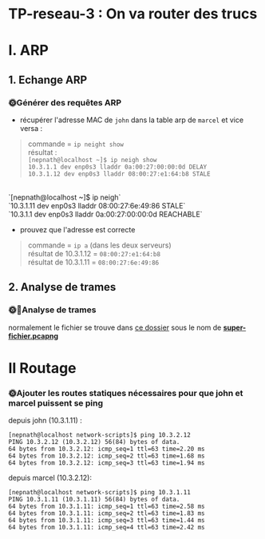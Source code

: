 # TP-reseau-3 : On va router des trucs

# I. ARP
## 1. Echange ARP
### 🌞Générer des requêtes ARP
* récupérer l'adresse MAC de `john` dans la table arp de `marcel` et vice versa : 
> commande = `ip neight show` <br>
résultat : <br>`[nepnath@localhost ~]$ ip neigh show` <br>
`10.3.1.1 dev enp0s3 lladdr 0a:00:27:00:00:0d DELAY` <br>
`10.3.1.12 dev enp0s3 lladdr 08:00:27:e1:64:b8 STALE`<br>
<br>
`[nepnath@localhost ~]$ ip neigh` <br>
`10.3.1.11 dev enp0s3 lladdr 08:00:27:6e:49:86 STALE` <br>
`10.3.1.1 dev enp0s3 lladdr 0a:00:27:00:00:0d REACHABLE` <br>

* prouvez que l'adresse est correcte 

> commande = `ip a` (dans les deux serveurs) <br>
résultat de 10.3.1.12 = `08:00:27:e1:64:b8` <br>
résultat de 10.3.1.11 = `08:00:27:6e:49:86` <br>
    
## 2. Analyse de trames


### 🌞🦈Analyse de trames
normalement le fichier se trouve dans [ce dossier](!https://github.com/NepNath/TP-reseau-1/tree/main/TP%203/External%20files) sous le nom de <ins>**super-fichier.pcapng**</ins> <br>

# II Routage 

### 🌞Ajouter les routes statiques nécessaires pour que john et marcel puissent se ping
depuis john (10.3.1.11) : 

`[nepnath@localhost network-scripts]$ ping 10.3.2.12`<br>
`PING 10.3.2.12 (10.3.2.12) 56(84) bytes of data.`<br>
`64 bytes from 10.3.2.12: icmp_seq=1 ttl=63 time=2.20 ms`<br>
`64 bytes from 10.3.2.12: icmp_seq=2 ttl=63 time=1.68 ms`<br>
`64 bytes from 10.3.2.12: icmp_seq=3 ttl=63 time=1.94 ms`<br>

depuis marcel (10.3.2.12): 

`[nepnath@localhost network-scripts]$ ping 10.3.1.11`<br>
`PING 10.3.1.11 (10.3.1.11) 56(84) bytes of data.`<br>
`64 bytes from 10.3.1.11: icmp_seq=1 ttl=63 time=2.58 ms`<br>
`64 bytes from 10.3.1.11: icmp_seq=2 ttl=63 time=1.83 ms`<br>
`64 bytes from 10.3.1.11: icmp_seq=3 ttl=63 time=1.44 ms`<br>
`64 bytes from 10.3.1.11: icmp_seq=4 ttl=63 time=2.42 ms`<br>